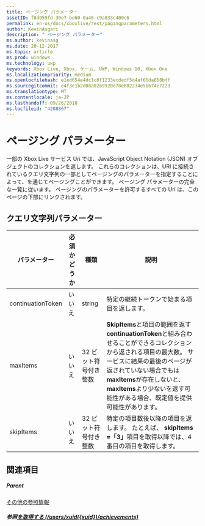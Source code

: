 ```yaml
---
title: ページング パラメーター
assetID: f8d059fd-30e7-be60-0a46-c9a833c400c6
permalink: en-us/docs/xboxlive/rest/pagingparameters.html
author: KevinAsgari
description: " ページング パラメーター"
ms.author: kevinasg
ms.date: 20-12-2017
ms.topic: article
ms.prod: windows
ms.technology: uwp
keywords: Xbox Live, Xbox, ゲーム, UWP, Windows 10, Xbox One
ms.localizationpriority: medium
ms.openlocfilehash: e1ed654e4dc1c0f1233ecdedf5d4af66da868bff
ms.sourcegitcommit: e4f3e1b2d08a02b9920e78e802234e5b674e7223
ms.translationtype: MT
ms.contentlocale: ja-JP
ms.lasthandoff: 09/26/2018
ms.locfileid: "4208867"
---
```

# <a name="paging-parameters"></a>ページング パラメーター
 
一部の Xbox Live サービス Uri では、JavaScript Object Notation (JSON) オブジェクトのコレクションを返します。 これらのコレクションは、URI に接続されているクエリ文字列の一部としてページングのパラメーターを指定することによって、を通じてページングことができます。 ページング パラメーターの完全な一覧に従います。 ページングのパラメーターを許可するすべての Uri は、このページの下部にリンクされます。
 
<a id="ID4E2"></a>

 
## <a name="query-string-parameters"></a>クエリ文字列パラメーター 
 
| パラメーター| 必須かどうか| 種類| 説明| 
| --- | --- | --- | --- | 
| continuationToken| いいえ| string| 特定の継続トークンで始まる項目を返します。 | 
| maxItems| いいえ| 32 ビット符号付き整数| <b>SkipItems</b>と項目の範囲を返す<b>continuationToken</b>と組み合わせることができるコレクションから返される項目の最大数。 サービスに結果の最後のページが返されていない場合でもは<b>maxItems</b>が存在しないと、 <b>maxItems</b>より少ないを返す可能性がある場合、既定値を提供可能性があります。 | 
| skipItems| いいえ| 32 ビット符号付き整数| 特定の項目数後以降の項目を返します。 たとえば、 <b>skipItems =「3」</b>項目を取得以降では、4 番目の項目を取得します。 | 
  
<a id="ID4EDD"></a>

 
## <a name="see-also"></a>関連項目
 
<a id="ID4EFD"></a>

 
##### <a name="parent"></a>Parent  

[その他の参照情報](atoc-xboxlivews-reference-additional.md)

  
<a id="ID4ERD"></a>

 
##### <a name="reference--get-usersxuidxuidachievementsuriachievementsuri-achievementsusersxuidachievementsgetv2md"></a>参照[を取得する (/users/xuid({xuid})/achievements)](../uri/achievements/uri-achievementsusersxuidachievementsgetv2.md)

   